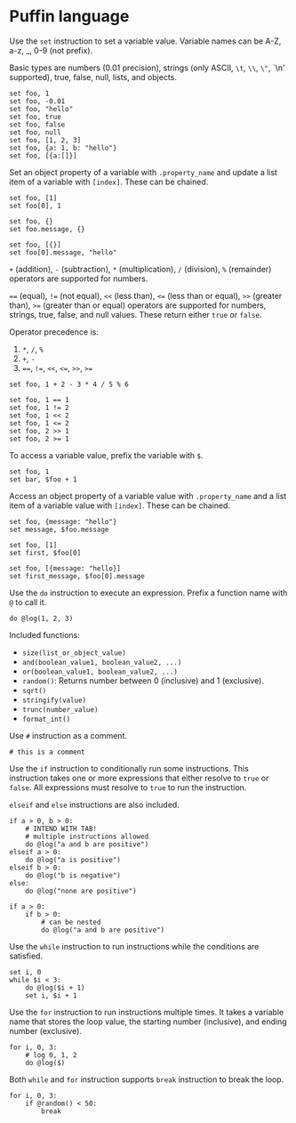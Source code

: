 # Puffin language

Use the `set` instruction to set a variable value. Variable names can be A-Z, a-z, \_, 0-9 (not prefix).

Basic types are numbers (0.01 precision), strings (only ASCII, `\t`, `\\`, `\"`, `\n' supported), true, false, null, lists, and objects.

```
set foo, 1
set foo, -0.01
set foo, "hello"
set foo, true
set foo, false
set foo, null
set foo, [1, 2, 3]
set foo, {a: 1, b: "hello"}
set foo, [{a:[]}]
```

Set an object property of a variable with `.property_name` and update a list item of a variable with `[index]`. These can be chained.

```
set foo, [1]
set foo[0], 1
```

```
set foo, {}
set foo.message, {}
```

```
set foo, [{}]
set foo[0].message, "hello"
```

`+` (addition), `-` (subtraction), `*` (multiplication), `/` (division), `%` (remainder) operators are supported for numbers.

`==` (equal), `!=` (not equal), `<<` (less than), `<=` (less than or equal), `>>` (greater than), `>=` (greater than or equal) operators are supported for numbers, strings, true, false, and null values. These return either `true` or `false`.

Operator precedence is:

1.  `*`, `/`, `%`
2.  `+`, `-`
3.  `==`, `!=`, `<<`, `<=`, `>>`, `>=`

```
set foo, 1 + 2 - 3 * 4 / 5 % 6
```

```
set foo, 1 == 1
set foo, 1 != 2
set foo, 1 << 2
set foo, 1 <= 2
set foo, 2 >> 1
set foo, 2 >= 1
```

To access a variable value, prefix the variable with `$`.

```
set foo, 1
set bar, $foo + 1
```

Access an object property of a variable value with `.property_name` and a list item of a variable value with `[index]`. These can be chained.

```
set foo, {message: "hello"}
set message, $foo.message
```

```
set foo, [1]
set first, $foo[0]
```

```
set foo, [{message: "hello}]
set first_message, $foo[0].message
```

Use the `do` instruction to execute an expression. Prefix a function name with `@` to call it.

```
do @log(1, 2, 3)
```

Included functions:

-   `size(list_or_object_value)`
-   `and(boolean_value1, boolean_value2, ...)`
-   `or(boolean_value1, boolean_value2, ...)`
-   `random()`: Returns number between 0 (inclusive) and 1 (exclusive).
-   `sqrt()`
-   `stringify(value)`
-   `trunc(number_value)`
-   `format_int()`

Use `#` instruction as a comment.

```
# this is a comment
```

Use the `if` instruction to conditionally run some instructions. This instruction takes one or more expressions that either resolve to `true` or `false`. All expressions must resolve to `true` to run the instruction.

`elseif` and `else` instructions are also included.

```
if a > 0, b > 0:
    # INTEND WITH TAB!
    # multiple instructions allowed
    do @log("a and b are positive")
elseif a > 0:
    do @log("a is positive")
elseif b > 0:
    do @log("b is negative")
else:
    do @log("none are positive")

if a > 0:
    if b > 0:
        # can be nested
        do @log("a and b are positive")
```

Use the `while` instruction to run instructions while the conditions are satisfied.

```
set i, 0
while $i < 3:
    do @log($i + 1)
    set i, $i + 1
```

Use the `for` instruction to run instructions multiple times. It takes a variable name that stores the loop value, the starting number (inclusive), and ending number (exclusive).

```
for i, 0, 3:
    # log 0, 1, 2
    do @log($)
```

Both `while` and `for` instruction supports `break` instruction to break the loop.

```
for i, 0, 3:
    if @random() < 50:
        break
```
